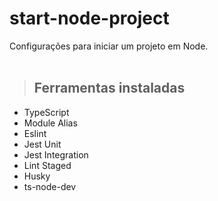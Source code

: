 # start-node-project
Configurações para iniciar um projeto em Node.
<br><br>

> ## Ferramentas instaladas

* TypeScript
* Module Alias
* Eslint
* Jest Unit
* Jest Integration
* Lint Staged
* Husky
* ts-node-dev
